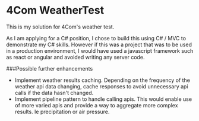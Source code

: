 # 4Com WeatherTest

This is my solution for 4Com's weather test.

As I am applying for a C# position, I chose to build this using C# / MVC to demonstrate my C# skills. However if this was a project that was to be used in a production environment, I would have used a javascript framework such as react or angular and avoided writing any server code.

###Possible further enhancements

* Implement weather results caching. Depending on the frequency of the weather api data changing, cache responses to avoid unnecessary api calls if the data hasn't changed.
* Implement pipeline pattern to handle calling apis. This would enable use of more varied apis and provide a way to aggregate more complex results. Ie precipitation or air pressure.
